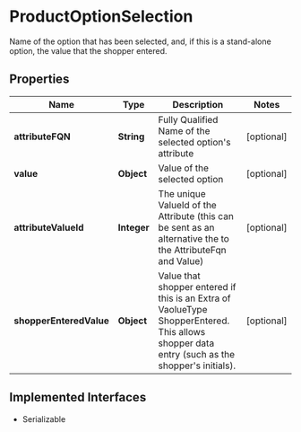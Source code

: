 

# ProductOptionSelection

Name of the option that has been selected, and, if this is a stand-alone option, the value that the shopper entered.

## Properties

| Name | Type | Description | Notes |
|------------ | ------------- | ------------- | -------------|
|**attributeFQN** | **String** | Fully Qualified Name of the selected option&#39;s attribute |  [optional] |
|**value** | **Object** | Value of the selected option |  [optional] |
|**attributeValueId** | **Integer** | The unique ValueId of the Attribute (this can be sent as an alternative the to the AttributeFqn and Value) |  [optional] |
|**shopperEnteredValue** | **Object** | Value that shopper entered if this is an Extra of VaolueType ShopperEntered.  This allows shopper data entry (such as the shopper&#39;s initials). |  [optional] |


## Implemented Interfaces

* Serializable


